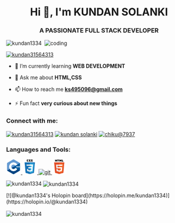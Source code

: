 <h1 align="center">Hi 👋, I'm KUNDAN SOLANKI</h1>
<h3 align="center">A PASSIONATE FULL STACK DEVELOPER</h3>
<img align="right" alt="coding" width="400" src="https://media.chatterblock.com/cache/e5/98/e598d08e294befee3a0f9945aa651a3c.png">

<p align="left"> <img src="https://komarev.com/ghpvc/?username=kundan1334&label=Profile%20views&color=0e75b6&style=flat" alt="kundan1334" /> </p>



<p align="left"> <a href="https://twitter.com/kundan31564313" target="blank"><img src="https://img.shields.io/twitter/follow/kundan31564313?logo=twitter&style=for-the-badge" alt="kundan31564313" /></a> </p>

- 🌱 I’m currently learning **WEB DEVELOPMENT**

- 💬 Ask me about **HTML,CSS**

- 📫 How to reach me **ks495096@gmail.com**

- ⚡ Fun fact **very curious about new things**

<h3 align="left">Connect with me:</h3>
<p align="left">
<a href="https://twitter.com/kundan31564313" target="blank"><img align="center" src="https://raw.githubusercontent.com/rahuldkjain/github-profile-readme-generator/master/src/images/icons/Social/twitter.svg" alt="kundan31564313" height="30" width="40" /></a>
<a href="https://linkedin.com/in/kundan solanki" target="blank"><img align="center" src="https://raw.githubusercontent.com/rahuldkjain/github-profile-readme-generator/master/src/images/icons/Social/linked-in-alt.svg" alt="kundan solanki" height="30" width="40" /></a>
<a href="https://instagram.com/chiku@7937" target="blank"><img align="center" src="https://raw.githubusercontent.com/rahuldkjain/github-profile-readme-generator/master/src/images/icons/Social/instagram.svg" alt="chiku@7937" height="30" width="40" /></a>
  
 
</p>


<h3 align="left">Languages and Tools:</h3>
<p align="left"> <a href="https://www.w3schools.com/cpp/" target="_blank" rel="noreferrer"> <img src="https://raw.githubusercontent.com/devicons/devicon/master/icons/cplusplus/cplusplus-original.svg" alt="cplusplus" width="40" height="40"/> </a> <a href="https://www.w3schools.com/css/" target="_blank" rel="noreferrer"> <img src="https://raw.githubusercontent.com/devicons/devicon/master/icons/css3/css3-original-wordmark.svg" alt="css3" width="40" height="40"/> </a> <a href="https://git-scm.com/" target="_blank" rel="noreferrer"> <img src="https://www.vectorlogo.zone/logos/git-scm/git-scm-icon.svg" alt="git" width="40" height="40"/> </a> <a href="https://www.w3.org/html/" target="_blank" rel="noreferrer"> <img src="https://raw.githubusercontent.com/devicons/devicon/master/icons/html5/html5-original-wordmark.svg" alt="html5" width="40" height="40"/> </a> </p>

<p><img align="left" src="https://github-readme-stats.vercel.app/api/top-langs?username=kundan1334&show_icons=true&locale=en&layout=compact" alt="kundan1334" /></p>

<p>&nbsp;<img align="center" src="https://github-readme-stats.vercel.app/api?username=kundan1334&show_icons=true&locale=en" alt="kundan1334" /></p>
[![@kundan1334's Holopin board](https://holopin.me/kundan1334)](https://holopin.io/@kundan1334)

<p><img align="center" src="https://github-readme-streak-stats.herokuapp.com/?user=kundan1334&" alt="kundan1334" /></p>

